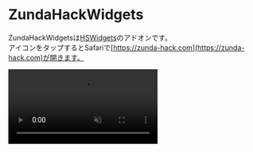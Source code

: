 # ZundaHackWidgets
ZundaHackWidgetsは[HSWidgets](https://dgh0st.github.io/Files/?p=com.dgh0st.hswidgets)のアドオンです。<br>
アイコンをタップするとSafariで[https://zunda-hack.com](https://zunda-hack.com)が開きます。

<video autoplay muted controls><source src="https://github.com/zunda-pixel/ZundaHackWidgets/blob/master/fullsizeoutput_fd6.mov"></video>
